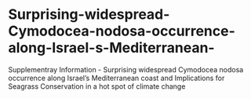 # Surprising-widespread-Cymodocea-nodosa-occurrence-along-Israel-s-Mediterranean-
Supplementray Information - Surprising widespread Cymodocea nodosa occurrence along Israel’s Mediterranean coast and Implications for Seagrass Conservation in a hot spot of climate change

